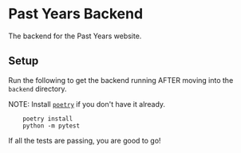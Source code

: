 # Past Years Backend

The backend for the Past Years website.

## Setup

Run the following to get the backend running AFTER moving into the `backend` directory.

NOTE: Install [`poetry`](https://python-poetry.org/) if you don't have it already.

```
    poetry install
    python -m pytest
```

If all the tests are passing, you are good to go!
